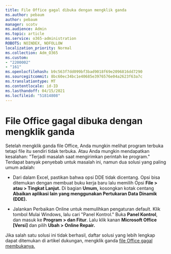 ```yaml
---
title: File Office gagal dibuka dengan mengklik ganda
ms.author: pebaum
author: pebaum
manager: scotv
ms.audience: Admin
ms.topic: article
ms.service: o365-administration
ROBOTS: NOINDEX, NOFOLLOW
localization_priority: Normal
ms.collection: Adm_O365
ms.custom:
- "2200002"
- "161"
ms.openlocfilehash: b9c563f7dd099bf3bad9018f69e2096816dd7290
ms.sourcegitcommit: 8bc60ec34bc1e40685e3976576e04a2623f63a7c
ms.translationtype: MT
ms.contentlocale: id-ID
ms.lasthandoff: 04/15/2021
ms.locfileid: "51814808"
---
```

# <a name="double-clicking-an-office-file-fails-to-open-it"></a>File Office gagal dibuka dengan mengklik ganda

Setelah mengklik ganda file Office, Anda mungkin melihat program terbuka tetapi file itu sendiri tidak terbuka. Atau Anda mungkin mendapatkan kesalahan: "Terjadi masalah saat mengirimkan perintah ke program." Terdapat banyak penyebab untuk masalah ini, namun dua solusi yang paling umum adalah:

- Dari dalam Excel, pastikan bahwa opsi DDE tidak dicentang. Opsi bisa ditemukan dengan membuat buku kerja baru lalu memilih Opsi **File > atau > Tingkat Lanjut.** Di bagian **Umum,** kosongkan kotak centang **Abaikan aplikasi lain yang menggunakan Pertukaran Data Dinamik (DDE).**

- Jalankan Perbaikan Online untuk memulihkan pengaturan default. Klik tombol Mulai Windows, lalu cari "Panel Kontrol." Buka **Panel Kontrol**, dan masuk ke **Program > dan Fitur**. Lalu klik kanan **Microsoft Office [Versi]** dan pilih **Ubah > Online Repair.**

Jika salah satu solusi ini tidak berhasil, daftar solusi yang lebih lengkap dapat ditemukan di artikel dukungan, mengklik ganda [file Office gagal membukanya.](https://support.office.com/article/Double-clicking-an-Office-file-fails-to-open-it-1e9c0ad9-34c8-4440-a42e-d30186b29ed6)
